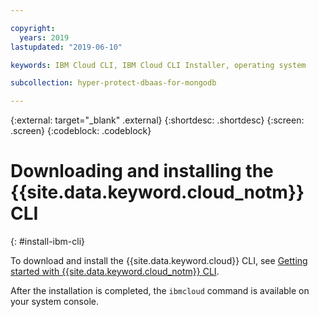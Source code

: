 ```yaml
---

copyright:
  years: 2019
lastupdated: "2019-06-10"

keywords: IBM Cloud CLI, IBM Cloud CLI Installer, operating system

subcollection: hyper-protect-dbaas-for-mongodb

---
```


{:external: target="_blank" .external}
{:shortdesc: .shortdesc}
{:screen: .screen}
{:codeblock: .codeblock}


# Downloading and installing the {{site.data.keyword.cloud_notm}} CLI
{: #install-ibm-cli}

To download and install the {{site.data.keyword.cloud}} CLI, see [Getting started with {{site.data.keyword.cloud_notm}} CLI](/docs/cli?topic=cloud-cli-getting-started).

After the installation is completed, the `ibmcloud` command is available on your system console.
